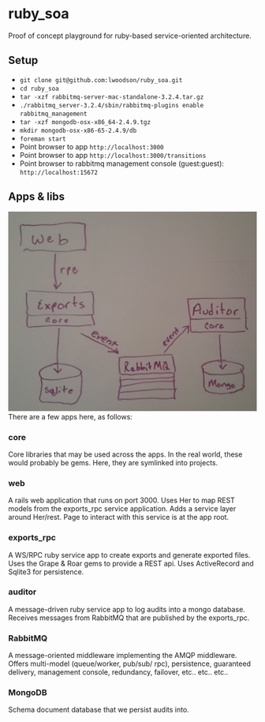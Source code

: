 ruby_soa
========

Proof of concept playground for ruby-based service-oriented architecture.

## Setup

* ```git clone git@github.com:lwoodson/ruby_soa.git```
* ```cd ruby_soa```
* ```tar -xzf rabbitmq-server-mac-standalone-3.2.4.tar.gz```
* ```./rabbitmq_server-3.2.4/sbin/rabbitmq-plugins enable rabbitmq_management```
* ```tar -xzf mongodb-osx-x86_64-2.4.9.tgz```
* ```mkdir mongodb-osx-x86-65-2.4.9/db```
* ```foreman start```
* Point browser to app ```http://localhost:3000```
* Point browser to app ```http://localhost:3000/transitions```
* Point browser to rabbitmq management console (guest:guest): ```http://localhost:15672```

## Apps & libs
![Ruby SOA](ruby_soa.jpeg)
There are a few apps here, as follows:

### core
Core libraries that may be used across the apps.  In the real world, these would probably be gems.  Here, they are symlinked into projects.

### web
A rails web application that runs on port 3000.  Uses Her to map REST models from the exports_rpc service application.  Adds a service layer around Her/rest.  Page to interact with this service is at the app root.

### exports_rpc
A WS/RPC ruby service app to create exports and generate exported files.  Uses the Grape & Roar gems to provide a REST api.  Uses ActiveRecord and Sqlite3 for persistence.

### auditor
A message-driven ruby service app to log audits into a mongo database.  Receives messages from RabbitMQ that are published by the exports_rpc.

### RabbitMQ
A message-oriented middleware implementing the AMQP middleware.  Offers multi-model (queue/worker, pub/sub/ rpc), persistence, guaranteed delivery, management console, redundancy, failover, etc.. etc.. etc..

### MongoDB
Schema document database that we persist audits into.
